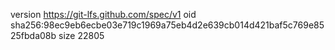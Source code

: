 version https://git-lfs.github.com/spec/v1
oid sha256:98ec9eb6ecbe03e719c1969a75eb4d2e639cb014d421baf5c769e8525fbda08b
size 22805
